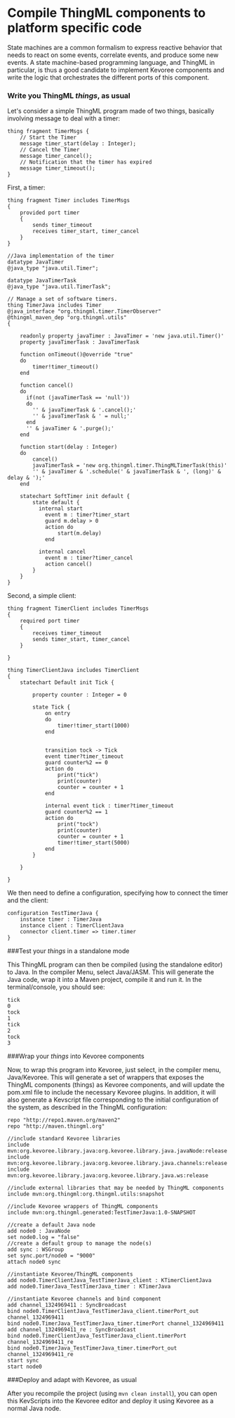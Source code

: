 # Compile ThingML components to platform specific code

State machines are a common formalism to express reactive behavior that needs to react on some events, correlate events, and produce some new events. A state machine-based programming language, and ThingML in particular, is thus a good candidate to implement Kevoree components and write the logic that orchestrates the different ports of this component.

### Write you ThingML *things*, as usual

Let's consider a simple ThingML program made of two things, basically involving message to deal with a timer:

```
thing fragment TimerMsgs {
	// Start the Timer
	message timer_start(delay : Integer);
	// Cancel the Timer
	message timer_cancel();
	// Notification that the timer has expired
	message timer_timeout();
}
```

First, a timer:
```
thing fragment Timer includes TimerMsgs
{
	provided port timer
    {
		sends timer_timeout
		receives timer_start, timer_cancel
	}
}

//Java implementation of the timer
datatype JavaTimer
@java_type "java.util.Timer";

datatype JavaTimerTask
@java_type "java.util.TimerTask";

// Manage a set of software timers.
thing TimerJava includes Timer
@java_interface "org.thingml.timer.TimerObserver"
@thingml_maven_dep "org.thingml.utils"
{

    readonly property javaTimer : JavaTimer = 'new java.util.Timer()'
    property javaTimerTask : JavaTimerTask

    function onTimeout()@override "true"
    do
        timer!timer_timeout()
    end

    function cancel()
    do
      if(not (javaTimerTask == 'null'))
      do
        '' & javaTimerTask & '.cancel();'
        '' & javaTimerTask & ' = null;'
      end
      '' & javaTimer & '.purge();'
    end

    function start(delay : Integer)
    do
        cancel()
        javaTimerTask = 'new org.thingml.timer.ThingMLTimerTask(this)'
        '' & javaTimer & '.schedule(' & javaTimerTask & ', (long)' & delay & ');'
    end

    statechart SoftTimer init default {
        state default {
          internal start
            event m : timer?timer_start
            guard m.delay > 0
            action do
                start(m.delay)
            end

          internal cancel
            event m : timer?timer_cancel
            action cancel()
        }
    }
}
```

Second, a simple client:
```
thing fragment TimerClient includes TimerMsgs
{
	required port timer
    {
		receives timer_timeout
		sends timer_start, timer_cancel
	}

}

thing TimerClientJava includes TimerClient
{
    statechart Default init Tick {

        property counter : Integer = 0

        state Tick {
            on entry
            do
                timer!timer_start(1000)
            end


            transition tock -> Tick
            event timer?timer_timeout
            guard counter%2 == 0
            action do
                print("tick")
                print(counter)
                counter = counter + 1
            end

            internal event tick : timer?timer_timeout
            guard counter%2 == 1
            action do
                print("tock")
                print(counter)
                counter = counter + 1
                timer!timer_start(5000)
            end
        }

    }

}
```

We then need to define a configuration, specifying how to connect the timer and the client:
```
configuration TestTimerJava {
    instance timer : TimerJava
    instance client : TimerClientJava
    connector client.timer => timer.timer
}
```

###Test your *things* in a standalone mode

This ThingML program can then be compiled (using the standalone editor) to Java. In the compiler Menu, select Java/JASM. This will generate the Java code, wrap it into a Maven project, compile it and run it. In the terminal/console, you should see:

```
tick
0
tock
1
tick
2
tock
3
```

###Wrap your *things* into Kevoree components

Now, to wrap this program into Kevoree, just select, in the compiler menu, Java/Kevoree. This will generate a set of wrappers that exposes the ThingML components (things) as Kevoree components, and will update the pom.xml file to include the necessary Kevoree plugins. In addition, it will also generate a Kevscript file corresponding to the initial configuration of the system, as described in the ThingML configuration:
```
repo "http://repo1.maven.org/maven2"
repo "http://maven.thingml.org"

//include standard Kevoree libraries
include mvn:org.kevoree.library.java:org.kevoree.library.java.javaNode:release
include mvn:org.kevoree.library.java:org.kevoree.library.java.channels:release
include mvn:org.kevoree.library.java:org.kevoree.library.java.ws:release

//include external libraries that may be needed by ThingML components
include mvn:org.thingml:org.thingml.utils:snapshot

//include Kevoree wrappers of ThingML components
include mvn:org.thingml.generated:TestTimerJava:1.0-SNAPSHOT

//create a default Java node
add node0 : JavaNode
set node0.log = "false"
//create a default group to manage the node(s)
add sync : WSGroup
set sync.port/node0 = "9000"
attach node0 sync

//instantiate Kevoree/ThingML components
add node0.TimerClientJava_TestTimerJava_client : KTimerClientJava
add node0.TimerJava_TestTimerJava_timer : KTimerJava

//instantiate Kevoree channels and bind component
add channel_1324969411 : SyncBroadcast
bind node0.TimerClientJava_TestTimerJava_client.timerPort_out channel_1324969411
bind node0.TimerJava_TestTimerJava_timer.timerPort channel_1324969411
add channel_1324969411_re : SyncBroadcast
bind node0.TimerClientJava_TestTimerJava_client.timerPort channel_1324969411_re
bind node0.TimerJava_TestTimerJava_timer.timerPort_out channel_1324969411_re
start sync
start node0
```

###Deploy and adapt with Kevoree, as usual

After you recompile the project (using `mvn clean install`), you can open this KevScripts into the Kevoree editor and deploy it using Kevoree as a normal Java node.
